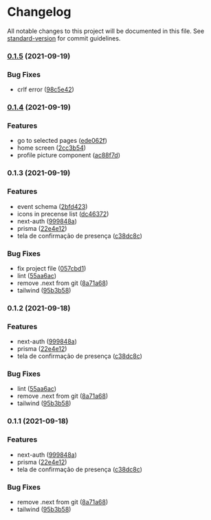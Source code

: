 # Changelog

All notable changes to this project will be documented in this file. See [standard-version](https://github.com/conventional-changelog/standard-version) for commit guidelines.

### [0.1.5](https://github.com/mokkapps/changelog-generator-demo/compare/v0.1.4...v0.1.5) (2021-09-19)


### Bug Fixes

* crlf error ([98c5e42](https://github.com/mokkapps/changelog-generator-demo/commits/98c5e4281c36985fbe7daca749b2827da0739fd0))

### [0.1.4](https://github.com/mokkapps/changelog-generator-demo/compare/v0.1.3...v0.1.4) (2021-09-19)


### Features

* go to selected pages ([ede062f](https://github.com/mokkapps/changelog-generator-demo/commits/ede062f1cd802ed79185b19eb1b0d031d5b2e766))
* home screen ([2cc3b54](https://github.com/mokkapps/changelog-generator-demo/commits/2cc3b544e7ea964135bebd3d50fbb1911f4e22a4))
* profile picture component ([ac88f7d](https://github.com/mokkapps/changelog-generator-demo/commits/ac88f7ddb21cc09853a3cb11a369f6a348886b77))

### 0.1.3 (2021-09-19)

### Features

- event schema ([2bfd423](https://github.com/mokkapps/changelog-generator-demo/commits/2bfd423055dfe234f737b205b48f4189d86aba12))
- icons in precense list ([dc46372](https://github.com/mokkapps/changelog-generator-demo/commits/dc4637206ae4db28483f52e14e709f55bf706a7f))
- next-auth ([999848a](https://github.com/mokkapps/changelog-generator-demo/commits/999848aecacec4d5fcadc7eb45ba72ff16db7221))
- prisma ([22e4e12](https://github.com/mokkapps/changelog-generator-demo/commits/22e4e1213353ed882645e2da6bbefcc81e79efa2))
- tela de confirmação de presença ([c38dc8c](https://github.com/mokkapps/changelog-generator-demo/commits/c38dc8cb6ce544d179ce3f565aa7b54a0a534eef))

### Bug Fixes

- fix project file ([057cbd1](https://github.com/mokkapps/changelog-generator-demo/commits/057cbd1681bf7d3d44cd6dd7f5b4d92b4d348a79))
- lint ([55aa6ac](https://github.com/mokkapps/changelog-generator-demo/commits/55aa6ace491e41619f4aa9bed4bad810af3ccb74))
- remove .next from git ([8a71a68](https://github.com/mokkapps/changelog-generator-demo/commits/8a71a6819d2b651973104c30c5a433bdf3947365))
- tailwind ([95b3b58](https://github.com/mokkapps/changelog-generator-demo/commits/95b3b58302fb25ee98513a9abd2fd07461dc464f))

### 0.1.2 (2021-09-18)

### Features

- next-auth ([999848a](https://github.com/mokkapps/changelog-generator-demo/commits/999848aecacec4d5fcadc7eb45ba72ff16db7221))
- prisma ([22e4e12](https://github.com/mokkapps/changelog-generator-demo/commits/22e4e1213353ed882645e2da6bbefcc81e79efa2))
- tela de confirmação de presença ([c38dc8c](https://github.com/mokkapps/changelog-generator-demo/commits/c38dc8cb6ce544d179ce3f565aa7b54a0a534eef))

### Bug Fixes

- lint ([55aa6ac](https://github.com/mokkapps/changelog-generator-demo/commits/55aa6ace491e41619f4aa9bed4bad810af3ccb74))
- remove .next from git ([8a71a68](https://github.com/mokkapps/changelog-generator-demo/commits/8a71a6819d2b651973104c30c5a433bdf3947365))
- tailwind ([95b3b58](https://github.com/mokkapps/changelog-generator-demo/commits/95b3b58302fb25ee98513a9abd2fd07461dc464f))

### 0.1.1 (2021-09-18)

### Features

- next-auth ([999848a](https://github.com/mokkapps/changelog-generator-demo/commits/999848aecacec4d5fcadc7eb45ba72ff16db7221))
- prisma ([22e4e12](https://github.com/mokkapps/changelog-generator-demo/commits/22e4e1213353ed882645e2da6bbefcc81e79efa2))
- tela de confirmação de presença ([c38dc8c](https://github.com/mokkapps/changelog-generator-demo/commits/c38dc8cb6ce544d179ce3f565aa7b54a0a534eef))

### Bug Fixes

- remove .next from git ([8a71a68](https://github.com/mokkapps/changelog-generator-demo/commits/8a71a6819d2b651973104c30c5a433bdf3947365))
- tailwind ([95b3b58](https://github.com/mokkapps/changelog-generator-demo/commits/95b3b58302fb25ee98513a9abd2fd07461dc464f))
